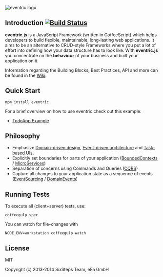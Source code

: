 ![eventric logo](https://raw.githubusercontent.com/wiki/efacilitation/eventric/eventric_logo.png)

## Introduction [![Build Status](https://travis-ci.org/efacilitation/eventric.svg?branch=master)](https://travis-ci.org/efacilitation/eventric)

**eventric.js** is a JavaScript Framework (written in CoffeeScript) which helps developers to build flexible, maintainable, long-lasting web applications. It aims to be an alternative to CRUD-style Frameworks where you put a lot of effort into defining how your data structure has to look like. With **eventric.js** you concentrate on the **behaviour** of your business and built your application on it.

Information regarding the Building Blocks, Best Practices, API and more can be found in the [Wiki](https://github.com/efacilitation/eventric/wiki).


## Quick Start

```shell
npm install eventric
```

For a brief overview on how to use eventric check out this example:

* [TodoApp Example](https://github.com/efacilitation/eventric/wiki/ExampleTodo)


## Philosophy

* Emphasize [Domain-driven design](https://www.goodreads.com/book/show/179133.Domain_Driven_Design), [Event-driven architecture](https://www.goodreads.com/book/show/12369902-event-centric) and [Task-based UIs](http://cqrs.wordpress.com/documents/task-based-ui).
* Explicitly set boundaries for parts of your application ([BoundedContexts](https://en.wikipedia.org/wiki/Domain-driven_design#Bounded_context) / [MicroServices](http://martinfowler.com/articles/microservices.html))
* Separation of concerns using Commands and Queries ([CQRS](http://msdn.microsoft.com/en-us/library/jj554200.aspx))
* Capture all changes to your application state as a sequence of events ([EventSourcing](http://martinfowler.com/eaaDev/EventSourcing.html) / [DomainEvents](http://www.udidahan.com/2009/06/14/domain-events-salvation/))


## Running Tests

To execute all (client+server) tests, use:

```shell
coffeegulp spec
```

You can watch for file-changes with

```shell
NODE_ENV=workstation coffeegulp watch
```


## License

MIT

Copyright (c) 2013-2014 SixSteps Team, eFa GmbH
